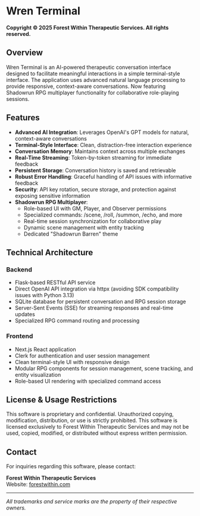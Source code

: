 # Wren Terminal

**Copyright © 2025 Forest Within Therapeutic Services. All rights reserved.**

## Overview

Wren Terminal is an AI-powered therapeutic conversation interface designed to facilitate meaningful interactions in a simple terminal-style interface. The application uses advanced natural language processing to provide responsive, context-aware conversations. Now featuring Shadowrun RPG multiplayer functionality for collaborative role-playing sessions.

## Features

- **Advanced AI Integration**: Leverages OpenAI's GPT models for natural, context-aware conversations
- **Terminal-Style Interface**: Clean, distraction-free interaction experience
- **Conversation Memory**: Maintains context across multiple exchanges
- **Real-Time Streaming**: Token-by-token streaming for immediate feedback
- **Persistent Storage**: Conversation history is saved and retrievable
- **Robust Error Handling**: Graceful handling of API issues with informative feedback
- **Security**: API key rotation, secure storage, and protection against exposing sensitive information
- **Shadowrun RPG Multiplayer**:
  - Role-based UI with GM, Player, and Observer permissions
  - Specialized commands: /scene, /roll, /summon, /echo, and more
  - Real-time session synchronization for collaborative play
  - Dynamic scene management with entity tracking
  - Dedicated "Shadowrun Barren" theme

## Technical Architecture

### Backend
- Flask-based RESTful API service
- Direct OpenAI API integration via httpx (avoiding SDK compatibility issues with Python 3.13)
- SQLite database for persistent conversation and RPG session storage
- Server-Sent Events (SSE) for streaming responses and real-time updates
- Specialized RPG command routing and processing

### Frontend
- Next.js React application
- Clerk for authentication and user session management
- Clean terminal-style UI with responsive design
- Modular RPG components for session management, scene tracking, and entity visualization
- Role-based UI rendering with specialized command access

## License & Usage Restrictions

This software is proprietary and confidential. Unauthorized copying, modification, distribution, or use is strictly prohibited. This software is licensed exclusively to Forest Within Therapeutic Services and may not be used, copied, modified, or distributed without express written permission.

## Contact

For inquiries regarding this software, please contact:

**Forest Within Therapeutic Services**  
Website: [forestwithin.com](https://forestwithin.com)

---

*All trademarks and service marks are the property of their respective owners.*
